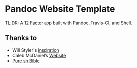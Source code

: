 # Pandoc Website Template

TL;DR: A [12 Factor](https://12factor.net) app built with Pandoc, Travis-CI, and Shell.


## Thanks to 
- Will Styler's [inspiration](http://wstyler.ucsd.edu/posts/lmimg/spcv.txt)
- Caleb McDaniel's [Website](https://github.com/wcaleb/website)
- [Pure sh Bible](https://github.com/dylanaraps/pure-sh-bible)
